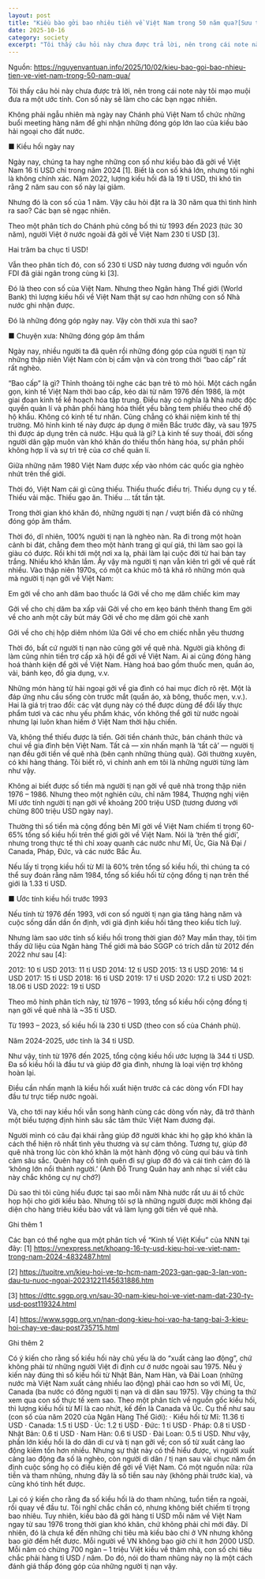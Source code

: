 ```yaml
---
layout: post
title: "Kiều bào gởi bao nhiêu tiền về Việt Nam trong 50 năm qua?[Sưu tầm] "
date: 2025-10-16
category: society
excerpt: "Tôi thấy câu hỏi này chưa được trả lời, nên trong cái note này tôi mạo muội đưa ra một ước tính. Con số này sẽ làm cho các bạn ngạc nhiên.   Không phải ngẫu nhiên mà ngày nay Chánh phủ Việt Nam tổ chức những buổi meeting hàng năm để ghi nhận những đóng góp lớn lao của kiều bào hải ngoại cho đất nước."
---
```

Nguồn: https://nguyenvantuan.info/2025/10/02/kieu-bao-goi-bao-nhieu-tien-ve-viet-nam-trong-50-nam-qua/

Tôi thấy câu hỏi này chưa được trả lời, nên trong cái note này tôi mạo muội đưa ra một ước tính. Con số này sẽ làm cho các bạn ngạc nhiên.
 
Không phải ngẫu nhiên mà ngày nay Chánh phủ Việt Nam tổ chức những buổi meeting hàng năm để ghi nhận những đóng góp lớn lao của kiều bào hải ngoại cho đất nước.
 
■ Kiều hối ngày nay

Ngày nay, chúng ta hay nghe những con số như kiều bào đã gởi về Việt Nam 16 tỉ USD chỉ trong năm 2024 [1]. Biết là con số khá lớn, nhưng tôi nghi là không chính xác. Năm 2022, lượng kiều hối đã là 19 tỉ USD, thì khó tin rằng 2 năm sau con số này lại giảm.
 
Nhưng đó là con số của 1 năm. Vậy câu hỏi đặt ra là 30 năm qua thì tình hình ra sao? Các bạn sẽ ngạc nhiên.
 
Theo một phân tích do Chánh phủ công bố thì từ 1993 đến 2023 (tức 30 năm), người Việt ở nước ngoài đã gởi về Việt Nam 230 tỉ USD [3].
 
Hai trăm ba chục tỉ USD! 
 
Vẫn theo phân tích đó, con số 230 tỉ USD này tương đương với nguồn vốn FDI đã giải ngân trong cùng kì [3].
 
Đó là theo con số của Việt Nam. Nhưng theo Ngân hàng Thế giới (World Bank) thì lượng kiều hối về Việt Nam thật sự cao hơn những con số Nhà nước ghi nhận được.
 
Đó là những đóng góp ngày nay. Vậy còn thời xưa thì sao?
 
■ Chuyện xưa: Những đóng góp âm thầm
 
Ngày nay, nhiều người ta đã quên rồi những đóng góp của người tị nạn từ những thập niên Việt Nam còn bị cấm vận và còn trong thời “bao cấp” rất rất nghèo.
 
“Bao cấp” là gì? Thỉnh thoảng tôi nghe các bạn trẻ tò mò hỏi. Một cách ngắn gọn, kinh tế Việt Nam thời bao cấp, kéo dài từ năm 1976 đến 1986, là một giai đoạn kinh tế kế hoạch hóa tập trung. Điều này có nghĩa là Nhà nước độc quyền quản lí và phân phối hàng hóa thiết yếu bằng tem phiếu theo chế độ hộ khẩu. Không có kinh tế tư nhân. Cũng chẳng có khái niệm kinh tế thị trường. Mô hình kinh tế này được áp dụng ở miền Bắc trước đây, và sau 1975 thì được áp dụng trên cả nước. Hậu quả là gì? Là kinh tế suy thoái, đời sống người dân gặp muôn vàn khó khăn do thiếu thốn hàng hóa, sự phân phối không hợp lí và sự trì trệ của cơ chế quản lí. 
 
Giữa những năm 1980 Việt Nam được xếp vào nhóm các quốc gia nghèo nhứt trên thế giới. 
 
Thời đó, Việt Nam cái gì cũng thiếu. Thiếu thuốc điều trị. Thiếu dụng cụ y tế. Thiếu vải mặc. Thiếu gạo ăn. Thiếu … tất tần tật.
 
Trong thời gian khó khăn đó, những người tị nạn / vượt biển đã có những đóng góp âm thầm.
 
Thời đó, dĩ nhiên, 100% người tị nạn là nghèo nàn. Ra đi trong một hoàn cảnh bi đát, chẳng đem theo một hành trang gì quí giá, thì làm sao gọi là giàu có được. Rồi khi tới một nơi xa lạ, phải làm lại cuộc đời từ hai bàn tay trắng. Nhiều khó khăn lắm. Ấy vậy mà người tị nạn vẫn kiên trì gởi về quê rất nhiều. Vào thập niên 1970s, có một ca khúc mô tả khá rõ những món quà mà người tị nạn gởi về Việt Nam:
 
Em gởi về cho anh dăm bao thuốc lá
Gởi về cho mẹ dăm chiếc kim may  

Gởi về cho chị dăm ba xấp vải
Gởi về cho em kẹo bánh thênh thang
Em gởi về cho anh một cây bút máy
Gởi về cho mẹ dăm gói chè xanh  

Gởi về cho chị hộp diêm nhóm lửa
Gởi về cho em chiếc nhẫn yêu thương

Thời đó, bất cứ người tị nạn nào cũng gởi về quê nhà. Người già không đi làm cũng nhín tiền trợ cấp xã hội để gởi về Việt Nam. Ai ai cũng đóng hàng hoá thành kiện để gởi về Việt Nam. Hàng hoá bao gồm thuốc men, quần áo, vải, bánh kẹo, đồ gia dụng, v.v.
 
Những món hàng từ hải ngoại gởi về gia đình có hai mục đích rõ rệt. Một là đáp ứng nhu cầu sống còn trước mắt (quần áo, xà bông, thuốc men, v.v.). Hai là giá trị trao đổi: các vật dụng này có thể được dùng để đổi lấy thực phẩm tươi và các nhu yếu phẩm khác, vốn không thể gởi từ nước ngoài nhưng lại luôn khan hiếm ở Việt Nam thời hậu chiến.
 
Và, không thể thiếu được là tiền. Gởi tiền chánh thức, bán chánh thức và chui về gia đình bên Việt Nam. Tất cả — xin nhấn mạnh là ‘tất cả’ — người tị nạn đều gởi tiền về quê nhà (bên cạnh những thùng quà). Gởi thường xuyên, có khi hàng tháng. Tôi biết rõ, vì chính anh em tôi là những người từng làm như vậy.
 
Không ai biết được số tiền mà người tị nạn gởi về quê nhà trong thập niên 1976 – 1986. Nhưng theo một nghiên cứu, chỉ năm 1984, Thượng nghị viện Mĩ ước tính người tị nạn gởi về khoảng 200 triệu USD (tương đương với chừng 800 triệu USD ngày nay).
 
Thường thì số tiền mà cộng đồng bên Mĩ gởi về Việt Nam chiếm tỉ trọng 60-65% tổng số kiều hối trên thế giới gởi về Việt Nam. Nói là ‘trên thế giới’, nhưng trong thực tế thì chỉ xoay quanh các nước như Mĩ, Úc, Gia Nã Đại / Canada, Pháp, Đức, và các nước Bắc Âu.
 
Nếu lấy tỉ trọng kiều hối từ Mĩ là 60% trên tổng số kiều hối, thì chúng ta có thể suy đoán rằng năm 1984, tổng số kiều hối từ cộng đồng tị nạn trên thế giới là 1.33 tỉ USD.
 
■ Ước tính kiều hối trước 1993
 
Nếu tính từ 1976 đến 1993, với con số người tị nạn gia tăng hàng năm và cuộc sống dần dần ổn định, với giả định kiều hối tăng theo kiểu tích luỹ.
 
Nhưng làm sao ước tính số kiều hối trong thời gian đỏ? May mắn thay, tôi tìm thấy dữ liệu của Ngân hàng Thế giới mà báo SGGP có trích dẫn từ 2012 đến 2022 như sau [4]:
 
2012: 10 tỉ USD
2013: 11 tỉ USD
2014: 12 tỉ USD
2015: 13 tỉ USD
2016: 14 tỉ USD
2017: 15 tỉ USD
2018: 16 tỉ USD
2019: 17 tỉ USD
2020: 17.2 tỉ USD
2021: 18.06 tỉ USD
2022: 19 tỉ USD

Theo mô hình phân tích này, từ 1976 – 1993, tổng số kiều hối cộng đồng tị nạn gởi về quê nhà là ~35 tỉ USD.
 
Từ 1993 – 2023, số kiều hối là 230 tỉ USD (theo con số của Chánh phủ).
 
Năm 2024-2025, ước tính là 34 tỉ USD.
 
Như vậy, tính từ 1976 đến 2025, tổng cộng kiều hối ước lượng là 344 tỉ USD. Đa số kiều hối là đầu tư và giúp đỡ gia đình, nhưng là loại viện trợ không hoàn lại.
 
Điều cần nhấn mạnh là kiều hối xuất hiện trước cả các dòng vốn FDI hay đầu tư trực tiếp nước ngoài.
 
Và, cho tới nay kiều hối vẫn song hành cùng các dòng vốn này, đã trở thành một biểu tượng định hình sâu sắc tâm thức Việt Nam đương đại. 
 
Người mình có câu đại khái rằng giúp đỡ người khác khi họ gặp khó khăn là cách thể hiện rõ nhất tình yêu thương và sự cảm thông. Tương tự, giúp đỡ quê nhà trong lúc còn khó khăn là một hành động vô cùng quí báu và tình cảm sâu sắc. Quên hay cố tính quên đi sự gíup đỡ đó và cái tình cảm đó là ‘không lớn nổi thành người.’ (Anh Đỗ Trung Quân hay anh nhạc sĩ viết câu này chắc không cự nự chớ?)

Dù sao thì tôi cũng hiểu được tại sao mỗi năm Nhà nước rất ưu ái tổ chức họp hội cho giới kiều bào. Nhưng tôi sợ là những người được mời không đại diện cho hàng triêu kiều bào vất vả làm lụng gởi tiền về quê nhà.

Ghi thêm 1

Các bạn có thể nghe qua một phân tích về “Kinh tế Việt Kiều” của NNN tại đây:
[1] https://vnexpress.net/khoang-16-ty-usd-kieu-hoi-ve-viet-nam-trong-nam-2024-4832487.html

[2] https://tuoitre.vn/kieu-hoi-ve-tp-hcm-nam-2023-gan-gap-3-lan-von-dau-tu-nuoc-ngoai-20231221145631886.htm

[3] https://dttc.sggp.org.vn/sau-30-nam-kieu-hoi-ve-viet-nam-dat-230-ty-usd-post119324.html

[4] https://www.sggp.org.vn/nan-dong-kieu-hoi-vao-ha-tang-bai-3-kieu-hoi-chay-ve-dau-post735715.html

Ghi thêm 2

Có ý kiến cho rằng số kiều hối này chủ yếu là do “xuất cảng lao động”, chứ không phải từ những người Việt đi định cư ở nước ngoài sau 1975. Nếu ý kiến này đúng thì số kiều hối từ Nhật Bản, Nam Hàn, và Đài Loan (những nước mà Việt Nam xuất cảng nhiều lao động) phải cao hơn so với Mĩ, Úc, Canada (ba nước có đông người tị nạn và di dân sau 1975). Vậy chúng ta thử xem qua con số thực tế xem sao.
Theo một phân tích về nguồn gốc kiều hối, thì lượng kiều hối từ Mĩ là cao nhứt, kế đến là Canada và Úc. Cụ thể như sau (con số của năm 2020 của Ngân Hàng Thế Giới):
· Kiều hối từ Mĩ: 11.36 tỉ USD
· Canada: 1.5 tỉ USD
· Úc: 1.2 tỉ USD
· Đức: 1 tỉ USD
· Pháp: 0.8 tỉ USD
· Nhật Bản: 0.6 tỉ USD
· Nam Hàn: 0.6 tỉ USD
· Đài Loan: 0.5 tỉ USD.
Như vậy, phần lớn kiều hối là do dân di cư và tị nạn gởi về; con số từ xuất cảng lao động kiêm tốn hơn nhiều. Nhưng sự thật này có thể hiểu được, vì người xuất cảng lao động đa số là nghèo, còn người di dân / tị nạn sau vài chục năm ổn định cuộc sống họ có điều kiện để gởi về Việt Nam. Có một nguồn nữa: rửa tiền và tham nhũng, nhưng đây là số tiền sau này (không phải trước kia), và cũng khó tính hết được.

Lại có ý kiến cho rằng đa số kiều hối là do tham nhũng, tuồn tiền ra ngoài, rồi quay về đầu tư. Tôi nghĩ chắc chắn có, nhưng không biết chiếm tỉ trọng bao nhiêu. Tuy nhiên, kiều bào đã gởi hàng tỉ USD mỗi năm về Việt Nam ngay từ sau 1976 trong thời gian khó khăn, chứ không phải chỉ mới đây. Dĩ nhiên, đó là chưa kể đến những chi tiêu mà kiều bào chi ở VN nhưng không bao giờ đếm hết được. Mỗi người về VN không bao giờ chi ít hơn 2000 USD. Mỗi năm có chừng 700 ngàn – 1 triệu Việt kiều về thăm nhà, con số chi tiêu chắc phải hàng tỉ USD / năm. Do đó, nói do tham nhũng này nọ là một cách đánh giá thấp đóng góp của những người tị nạn vậy.
